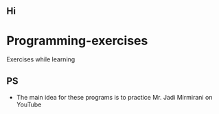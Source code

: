 ## Hi
# Programming-exercises
Exercises while learning
## PS
- The main idea for these programs is to practice Mr. Jadi Mirmirani on YouTube
